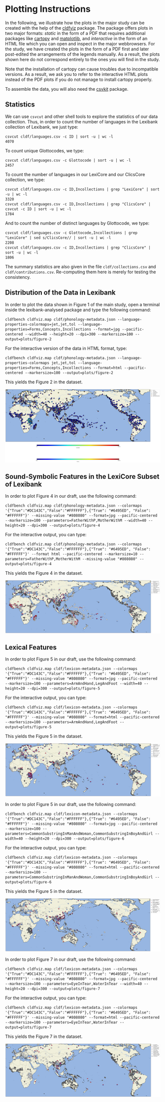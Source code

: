# Plotting Instructions

In the following, we illustrate how the plots in the major study can be created with the help of the [cldfviz](https://github.com/cldf/cldfviz) package. The package offers plots in two major formats: *static* in the form of a PDF that requires additional packages like [cartopy](https://scitools.org.uk/cartopy/) and [matplotlib](https://maplotlib.org), and *interactive* in the form of an HTML file which you can open and inspect in the major webbrowsers. For the study, we have created the plots in the form of a PDF first and later post-edited the arrangements of the legends manually. As a result, the plots shown here do not correspond entirely to the ones you will find in the study. 

Note that the installation of cartopy can cause troubles due to incompatible versions. As a result, we ask you to refer to the interactive HTML plots instead of the PDF plots if you do not manage to install cartopy properly.

To assemble the data, you will also need the [csvkit](https://pypi.org/project/csvkit/) package.

## Statistics

We can use `csvcut` and other shell tools to explore the statistics of our data collection. Thus, in order to count the number of languages in the Lexibank collection of Lexibank, we just type:

```shell
csvcut cldf/languages.csv -c ID | sort -u | wc -l
4070
```

To count unique Glottocodes, we type:

```shell
csvcut cldf/languages.csv -c Glottocode | sort -u | wc -l
2457
```

To count the number of languages in our LexiCore and our ClicsCore collection, we type:

```shell
csvcut cldf/languages.csv -c ID,Incollections | grep "LexiCore" | sort -u | wc -l
3320
csvcut cldf/languages.csv -c ID,Incollections | grep "ClicsCore" | csvcut -c ID | sort -u | wc -l
1784
```

And to count the number of distinct languages by Glottocode, we type:

```shell
csvcut cldf/languages.csv -c Glottocode,Incollections | grep "LexiCore" | sed s/ClicsCore// | sort -u | wc -l
2208
csvcut cldf/languages.csv -c ID,Incollections | grep "ClicsCore" | sort -u | wc -l
1806
```

The summary statistics are also given in the file `cldf/collections.csv` and `cldf/contributions.csv`. Re-computing them here is merely for testing the consistency.

## Distribution of the Data in Lexibank

In order to plot the data shown in Figure 1 of the main study, open a terminal inside the lexibank-analysed package and type the following command:

```shell
cldfbench cldfviz.map cldf/phonology-metadata.json --language-properties-colormaps=jet,jet,tol --language-properties=Forms,Concepts,Incollections --format=jpg --pacific-centered --width=40 --height=20 --dpi=300 --markersize=100 --output=plots/figure-2
```

For the interactive version of the data in HTML format, type:

```shell
cldfbench cldfviz.map cldf/phonology-metadata.json --language-properties-colormaps jet,jet,tol --language-properties=Forms,Concepts,Incollections --format=html --pacific-centered --markersize=100 --output=plots/figure-2
```

This yields the Figure 2 in the dataset.

![plots](figure-2.jpg)

## Sound-Symbolic Features in the LexiCore Subset of Lexibank

In order to plot Figure 4 in our draft, use the following command:

```shell
cldfbench cldfviz.map cldf/phonology-metadata.json --colormaps '{"True":"#DC143C","False":"#FFFFFF"},{"True": "#6495ED", "False": "#FFFFFF"}' --missing-value "#808080" --format=jpg --pacific-centered --markersize=100 --parameters=FatherWithP,MotherWithM --width=40 --height=20 --dpi=300 --output=plots/figure-4
```

For the interactive output, you can type:

```shell
cldfbench cldfviz.map cldf/phonology-metadata.json --colormaps '{"True":"#DC143C","False":"#FFFFFF"},{"True": "#6495ED", "False": "#FFFFFF"}' --format html --pacific-centered --markersize=10 --parameters=FatherWithP,MotherWithM --missing-value "#808080" --output=plots/figure-4
```


This yields the Figure 4 in the dataset.


![plots](figure-4.jpg)

## Lexical Features

In order to plot Figure 5 in our draft, use the following command:

```shell
cldfbench cldfviz.map cldf/lexicon-metadata.json --colormaps '{"True":"#DC143C","False":"#FFFFFF"},{"True": "#6495ED", "False": "#FFFFFF"}' --missing-value "#808080" --format=jpg --pacific-centered --markersize=100 --parameters=ArmAndHand,LegAndFoot --width=40 --height=20 --dpi=300 --output=plots/figure-5
```

For the interactive output, you can type:

```shell
cldfbench cldfviz.map cldf/lexicon-metadata.json --colormaps '{"True":"#DC143C","False":"#FFFFFF"},{"True": "#6495ED", "False": "#FFFFFF"}' --missing-value "#808080" --format=html --pacific-centered --markersize=100 --parameters=ArmAndHand,LegAndFoot --output=plots/figure-5
```

This yields the Figure 5 in the dataset.

![Figure 5](figure-5.jpg)

In order to plot Figure 5 in our draft, use the following command:

```shell
cldfbench cldfviz.map cldf/lexicon-metadata.json --colormaps '{"True":"#DC143C","False":"#FFFFFF"},{"True": "#6495ED", "False": "#FFFFFF"}' --missing-value "#808080" --format=jpg --pacific-centered --markersize=100 --parameters=CommonSubstringInManAndWoman,CommonSubstringInBoyAndGirl --width=40 --height=20 --dpi=300 --output=plots/figure-6
```

For the interactive output, you can type:

```shell
cldfbench cldfviz.map cldf/lexicon-metadata.json --colormaps '{"True":"#DC143C","False":"#FFFFFF"},{"True": "#6495ED", "False": "#FFFFFF"}' --missing-value "#808080" --format=html --pacific-centered --markersize=100 --parameters=CommonSubstringInManAndWoman,CommonSubstringInBoyAndGirl --output=plots/figure-6
```

This yields the Figure 5 in the dataset.

![Figure 6](figure-6.jpg)



In order to plot Figure 7 in our draft, use the following command:

```shell
cldfbench cldfviz.map cldf/lexicon-metadata.json --colormaps '{"True":"#DC143C","False":"#FFFFFF"},{"True": "#6495ED", "False": "#FFFFFF"}' --missing-value "#808080" --format=jpg --pacific-centered --markersize=100 --parameters=EyeInTear,WaterInTear --width=40 --height=20 --dpi=300 --output=plots/figure-7
```

For the interactive output, you can type:

```shell
cldfbench cldfviz.map cldf/lexicon-metadata.json --colormaps '{"True":"#DC143C","False":"#FFFFFF"},{"True": "#6495ED", "False": "#FFFFFF"}' --missing-value "#808080" --format=html --pacific-centered --markersize=100 --parameters=EyeInTear,WaterInTear --output=plots/figure-7
```

This yields the Figure 7 in the dataset.

![Figure 7](figure-7.jpg)
